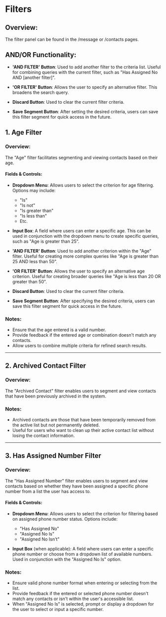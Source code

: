 # Filters

## Overview:

The filter panel can be found in the /message or /contacts pages.

## AND/OR Functionality:

- **'AND FILTER' Button**: Used to add another filter to the criteria list. Useful for combining queries with the current filter, such as "Has Assigned No AND [another filter]".

- **'OR FILTER' Button**: Allows the user to specify an alternative filter. This broadens the search query.

- **Discard Button**: Used to clear the current filter criteria.

- **Save Segment Button**: After setting the desired criteria, users can save this filter segment for quick access in the future.

## 1. Age Filter

### Overview:
The "Age" filter facilitates segmenting and viewing contacts based on their age. 

#### Fields & Controls:

- **Dropdown Menu**: Allows users to select the criterion for age filtering. Options may include:
  - "Is"
  - "Is not"
  - "Is greater than"
  - "Is less than"
  - Etc.

- **Input Box**: A field where users can enter a specific age. This can be used in conjunction with the dropdown menu to create specific queries, such as "Age is greater than 25".

- **'AND FILTER' Button**: Used to add another criterion within the "Age" filter. Useful for creating more complex queries like "Age is greater than 25 AND less than 50".

- **'OR FILTER' Button**: Allows the user to specify an alternative age criterion. Useful for creating broader queries like "Age is less than 20 OR greater than 50".

- **Discard Button**: Used to clear the current filter criteria.

- **Save Segment Button**: After specifying the desired criteria, users can save this filter segment for quick access in the future.

### Notes:
- Ensure that the age entered is a valid number.
- Provide feedback if the entered age or combination doesn't match any contacts.
- Allow users to combine multiple criteria for refined search results.

---
## 2. Archived Contact Filter

### Overview:
The "Archived Contact" filter enables users to segment and view contacts that have been previously archived in the system.

### Notes:
- Archived contacts are those that have been temporarily removed from the active list but not permanently deleted.
- Useful for users who want to clean up their active contact list without losing the contact information.

---
## 3. Has Assigned Number Filter

### Overview:
The "Has Assigned Number" filter enables users to segment and view contacts based on whether they have been assigned a specific phone number from a list the user has access to.

#### Fields & Controls:

- **Dropdown Menu**: Allows users to select the criterion for filtering based on assigned phone number status. Options include:
  - "Has Assigned No"
  - "Assigned No Is"
  - "Assigned No Isn't"

- **Input Box** (when applicable): A field where users can enter a specific phone number or choose from a dropdown list of available numbers. Used in conjunction with the "Assigned No Is" option.

### Notes:
- Ensure valid phone number format when entering or selecting from the list.
- Provide feedback if the entered or selected phone number doesn't match any contacts or isn't within the user's accessible list.
- When "Assigned No Is" is selected, prompt or display a dropdown for the user to select or input a specific number.
